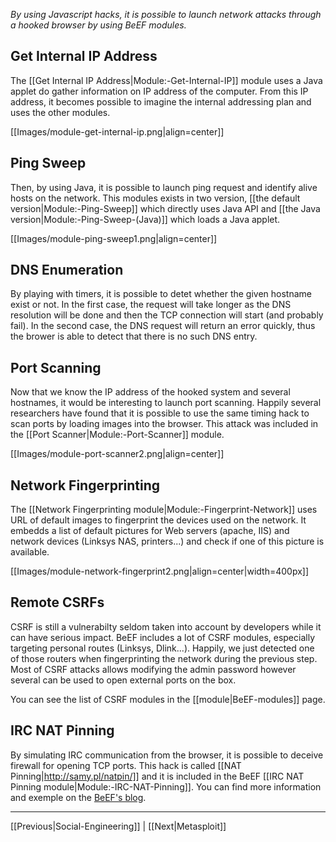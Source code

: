 _By using Javascript hacks, it is possible to launch network attacks through a hooked browser by using BeEF modules._

## Get Internal IP Address

The [[Get Internal IP Address|Module:-Get-Internal-IP]] module uses a Java applet do gather information on IP address of the computer. From this IP address, it becomes possible to imagine the internal addressing plan and uses the other modules.

[[Images/module-get-internal-ip.png|align=center]]

## Ping Sweep 

Then, by using Java, it is possible to launch ping request and identify alive hosts on the network. This modules exists in two version, [[the default version|Module:-Ping-Sweep]] which directly uses Java API and [[the Java version|Module:-Ping-Sweep-(Java)]] which loads a Java applet.

[[Images/module-ping-sweep1.png|align=center]]

## DNS Enumeration

By playing with timers, it is possible to detet whether the given hostname exist or not. In the first case, the request will take longer as the DNS resolution will be done and then the TCP connection will start (and probably fail). In the second case, the DNS request will return an error quickly, thus the brower is able to detect that there is no such DNS entry.

## Port Scanning

Now that we know the IP address of the hooked system and several hostnames, it would be interesting to launch port scanning. Happily several researchers have found that it is possible to use the same timing hack to scan ports by loading images into the browser. This attack was included in the [[Port Scanner|Module:-Port-Scanner]] module.

[[Images/module-port-scanner2.png|align=center]]

## Network Fingerprinting

The [[Network Fingerprinting module|Module:-Fingerprint-Network]] uses URL of default images to fingerprint the devices used on the network. It embedds a list of default pictures for Web servers (apache, IIS) and network devices (Linksys NAS, printers...) and check if one of this picture is available.

[[Images/module-network-fingerprint2.png|align=center|width=400px]]

## Remote CSRFs

CSRF is still a vulnerabilty seldom taken into account by developers while it can have serious impact. BeEF includes a lot of CSRF modules, especially targeting personal routes (Linksys, Dlink...). Happily, we just detected one of those routers when fingerprinting the network during the previous step. Most of CSRF attacks allows modifying the admin password however several can be used to open external ports on the box.

You can see the list of CSRF modules in the [[module|BeEF-modules]] page.

## IRC NAT Pinning

By simulating IRC communication from the browser, it is possible to deceive firewall for opening TCP ports. This hack is called [[NAT Pinning|http://samy.pl/natpin/]] and it is included in the BeEF [[IRC NAT Pinning module|Module:-IRC-NAT-Pinning]]. You can find more information and exemple on the [BeEF's blog](http://blog.beefproject.com/2012/07/opening-closed-ports-on-nat-device-and.html).

***
[[Previous|Social-Engineering]] | [[Next|Metasploit]]